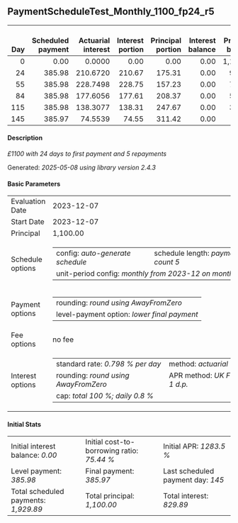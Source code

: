 <h2>PaymentScheduleTest_Monthly_1100_fp24_r5</h2>
<table>
    <thead style="vertical-align: bottom;">
        <th style="text-align: right;">Day</th>
        <th style="text-align: right;">Scheduled payment</th>
        <th style="text-align: right;">Actuarial interest</th>
        <th style="text-align: right;">Interest portion</th>
        <th style="text-align: right;">Principal portion</th>
        <th style="text-align: right;">Interest balance</th>
        <th style="text-align: right;">Principal balance</th>
        <th style="text-align: right;">Total actuarial interest</th>
        <th style="text-align: right;">Total interest</th>
        <th style="text-align: right;">Total principal</th>
    </thead>
    <tr style="text-align: right;">
        <td class="ci00">0</td>
        <td class="ci01" style="white-space: nowrap;">0.00</td>
        <td class="ci02">0.0000</td>
        <td class="ci03">0.00</td>
        <td class="ci04">0.00</td>
        <td class="ci05">0.00</td>
        <td class="ci06">1,100.00</td>
        <td class="ci07">0.0000</td>
        <td class="ci08">0.00</td>
        <td class="ci09">0.00</td>
    </tr>
    <tr style="text-align: right;">
        <td class="ci00">24</td>
        <td class="ci01" style="white-space: nowrap;">385.98</td>
        <td class="ci02">210.6720</td>
        <td class="ci03">210.67</td>
        <td class="ci04">175.31</td>
        <td class="ci05">0.00</td>
        <td class="ci06">924.69</td>
        <td class="ci07">210.6720</td>
        <td class="ci08">210.67</td>
        <td class="ci09">175.31</td>
    </tr>
    <tr style="text-align: right;">
        <td class="ci00">55</td>
        <td class="ci01" style="white-space: nowrap;">385.98</td>
        <td class="ci02">228.7498</td>
        <td class="ci03">228.75</td>
        <td class="ci04">157.23</td>
        <td class="ci05">0.00</td>
        <td class="ci06">767.46</td>
        <td class="ci07">439.4218</td>
        <td class="ci08">439.42</td>
        <td class="ci09">332.54</td>
    </tr>
    <tr style="text-align: right;">
        <td class="ci00">84</td>
        <td class="ci01" style="white-space: nowrap;">385.98</td>
        <td class="ci02">177.6056</td>
        <td class="ci03">177.61</td>
        <td class="ci04">208.37</td>
        <td class="ci05">0.00</td>
        <td class="ci06">559.09</td>
        <td class="ci07">617.0274</td>
        <td class="ci08">617.03</td>
        <td class="ci09">540.91</td>
    </tr>
    <tr style="text-align: right;">
        <td class="ci00">115</td>
        <td class="ci01" style="white-space: nowrap;">385.98</td>
        <td class="ci02">138.3077</td>
        <td class="ci03">138.31</td>
        <td class="ci04">247.67</td>
        <td class="ci05">0.00</td>
        <td class="ci06">311.42</td>
        <td class="ci07">755.3351</td>
        <td class="ci08">755.34</td>
        <td class="ci09">788.58</td>
    </tr>
    <tr style="text-align: right;">
        <td class="ci00">145</td>
        <td class="ci01" style="white-space: nowrap;">385.97</td>
        <td class="ci02">74.5539</td>
        <td class="ci03">74.55</td>
        <td class="ci04">311.42</td>
        <td class="ci05">0.00</td>
        <td class="ci06">0.00</td>
        <td class="ci07">829.8890</td>
        <td class="ci08">829.89</td>
        <td class="ci09">1,100.00</td>
    </tr>
</table>
<h4>Description</h4>
<p><i>£1100 with 24 days to first payment and 5 repayments</i></p>
<p>Generated: <i>2025-05-08 using library version 2.4.3</i></p>
<h4>Basic Parameters</h4>
<table>
    <tr>
        <td>Evaluation Date</td>
        <td>2023-12-07</td>
    </tr>
    <tr>
        <td>Start Date</td>
        <td>2023-12-07</td>
    </tr>
    <tr>
        <td>Principal</td>
        <td>1,100.00</td>
    </tr>
    <tr>
        <td>Schedule options</td>
        <td>
            <table>
                <tr>
                    <td>config: <i>auto-generate schedule</i></td>
                    <td>schedule length: <i><i>payment count</i> 5</i></td>
                </tr>
                <tr>
                    <td colspan="2" style="white-space: nowrap;">unit-period config: <i>monthly from 2023-12 on month-end</i></td>
                </tr>
            </table>
        </td>
    </tr>
    <tr>
        <td>Payment options</td>
        <td>
            <table>
                <tr>
                    <td>rounding: <i>round using AwayFromZero</i></td>
                </tr>
                <tr>
                    <td>level-payment option: <i>lower&nbsp;final&nbsp;payment</i></td>
                </tr>
            </table>
        </td>
    </tr>
    <tr>
        <td>Fee options</td>
        <td>no fee
        </td>
    </tr>
    <tr>
        <td>Interest options</td>
        <td>
            <table>
                <tr>
                    <td>standard rate: <i>0.798 % per day</i></td>
                    <td>method: <i>actuarial</i></td>
                </tr>
                <tr>
                    <td>rounding: <i>round using AwayFromZero</i></td>
                    <td>APR method: <i>UK FCA to 1 d.p.</i></td>
                </tr>
                <tr>
                    <td colspan="2">cap: <i>total 100 %; daily 0.8 %</td>
                </tr>
            </table>
        </td>
    </tr>
</table>
<h4>Initial Stats</h4>
<table>
    <tr>
        <td>Initial interest balance: <i>0.00</i></td>
        <td>Initial cost-to-borrowing ratio: <i>75.44 %</i></td>
        <td>Initial APR: <i>1283.5 %</i></td>
    </tr>
    <tr>
        <td>Level payment: <i>385.98</i></td>
        <td>Final payment: <i>385.97</i></td>
        <td>Last scheduled payment day: <i>145</i></td>
    </tr>
    <tr>
        <td>Total scheduled payments: <i>1,929.89</i></td>
        <td>Total principal: <i>1,100.00</i></td>
        <td>Total interest: <i>829.89</i></td>
    </tr>
</table>